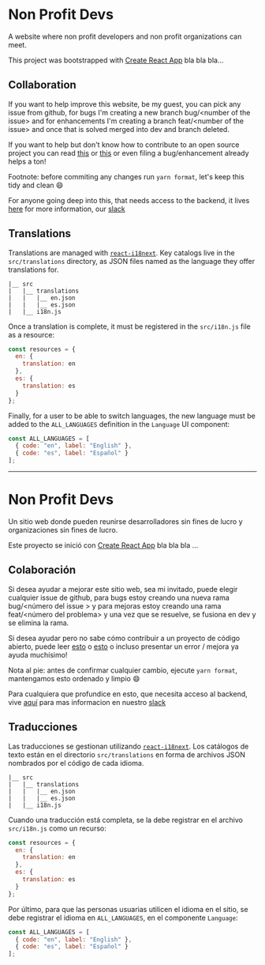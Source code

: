 # Non Profit Devs

A website where non profit developers and non profit organizations can meet.

This project was bootstrapped with [Create React App](https://github.com/facebook/create-react-app) bla bla bla...

## Collaboration

If you want to help improve this website, be my guest, you can pick any issue from github, for bugs I'm creating a new branch bug/\<number of the issue\> and for enhancements I'm creating a branch feat/\<number of the issue\> and once that is solved merged into dev and branch deleted.

If you want to help but don't know how to contribute to an open source project you can read [this](https://dev.to/janessatran/a-beginner-s-guide-to-contributing-to-open-source-4fen) or [this](https://opensource.guide/how-to-contribute/) or even filing a bug/enhancement already helps a ton! 

Footnote: before commiting any changes run `yarn format`, let's keep this tidy and clean :smile:

For anyone going deep into this, that needs access to the backend, it lives [here](https://github.com/jenaro94/non-profit-devs-back) for more information, our [slack](https://join.slack.com/t/nonprofitdevs/shared_invite/zt-fd7sjx0l-9vf9TRTA~4lfCiG78LRJuw)

## Translations

Translations are managed with [`react-i18next`](https://react.i18next.com/). Key catalogs live in the `src/translations` directory, as JSON files named as the language they offer translations for.

```
|__ src
|   |__ translations
|   |   |__ en.json
|   |   |__ es.json
|   |__ i18n.js
```

Once a translation is complete, it must be registered in the `src/i18n.js` file as a resource:

```js
const resources = {
  en: {
    translation: en
  },
  es: {
    translation: es
  }
};
```

Finally, for a user to be able to switch languages, the new language must be added to the `ALL_LANGUAGES` definition in the `Language` UI component:

```js
const ALL_LANGUAGES = [
  { code: "en", label: "English" },
  { code: "es", label: "Español" }
];
```

---

# Non Profit Devs

Un sitio web donde pueden reunirse desarrolladores sin fines de lucro y organizaciones sin fines de lucro.

Este proyecto se inició con [Create React App](https://github.com/facebook/create-react-app) bla bla bla ...

## Colaboración

Si desea ayudar a mejorar este sitio web, sea mi invitado, puede elegir cualquier issue de github, para bugs estoy creando una nueva rama bug/\<número del issue \> y para mejoras estoy creando una rama feat/\<número del problema\> y una vez que se resuelve, se fusiona en dev y se elimina la rama.

Si desea ayudar pero no sabe cómo contribuir a un proyecto de código abierto, puede leer [esto](https://dev.to/janessatran/a-beginner-s-guide-to-contributing-to-open-source-4fen) o [esto](https://opensource.guide/how-to-contribute/) o incluso presentar un error / mejora ya ayuda muchísimo!

Nota al pie: antes de confirmar cualquier cambio, ejecute `yarn format`, mantengamos esto ordenado y limpio :smile:

Para cualquiera que profundice en esto, que necesita acceso al backend, vive [aquí](https://github.com/jenaro94/non-profit-devs-back) para mas informacion en nuestro [slack](https://join.slack.com/t/nonprofitdevs/shared_invite/zt-fd7sjx0l-9vf9TRTA~4lfCiG78LRJuw)

## Traducciones

Las traducciones se gestionan utilizando [`react-i18next`](https://react.i18next.com/). Los catálogos de texto están en el directorio `src/translations` en forma de archivos JSON nombrados por el código de cada idioma.

```
|__ src
|   |__ translations
|   |   |__ en.json
|   |   |__ es.json
|   |__ i18n.js
```

Cuando una traducción está completa, se la debe registrar en el archivo `src/i18n.js` como un recurso:

```js
const resources = {
  en: {
    translation: en
  },
  es: {
    translation: es
  }
};
```

Por último, para que las personas usuarias utilicen el idioma en el sitio, se debe registrar el idioma en `ALL_LANGUAGES`, en el componente `Language`:

```js
const ALL_LANGUAGES = [
  { code: "en", label: "English" },
  { code: "es", label: "Español" }
];
```